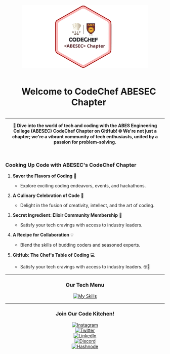 <p align="center">
  <a href="" rel="noopener">
 <img height="200px" width="400px" src="https://github.com/ABES-CodeChef/.github/blob/main/profile/assets/cclogo.png" alt="CodeChef logo"></a>
</p>
<div id="user-content-toc">
  <ul align="center">
    <summary><h1 style="display: inline-block">Welcome to CodeChef ABESEC Chapter</h1></summary>
  </ul>
</div>
<hr>
<p align="center"><b>🚀 Dive into the world of tech and coding with the ABES Engineering College (ABESEC) CodeChef Chapter on GitHub!
🌐 We're not just a chapter; we're a vibrant community of tech enthusiasts, united by a passion for problem-solving.</b>
</p>
<br>

### Cooking Up Code with ABESEC's CodeChef Chapter

1. **Savor the Flavors of Coding** 🌟
   - Explore exciting coding endeavors, events, and hackathons.

2. **A Culinary Celebration of Code** 🎉
   - Delight in the fusion of creativity, intellect, and the art of coding.

3. **Secret Ingredient: Elixir Community Membership** 🔗
   - Satisfy your tech cravings with access to industry leaders.

4. **A Recipe for Collaboration** 💡
   - Blend the skills of budding coders and seasoned experts.

5. **GitHub: The Chef's Table of Coding** 💻
   - Satisfy your tech cravings with access to industry leaders. 🤓💬

--- 
<h3 align="center">Our Tech Menu</h3>
<p align="center">
<a href="https://skillicons.dev" target="_blank" align="center">
            <img src="https://skillicons.dev/icons?i=cpp,c,python,java,rust,html,css,javascript,react,nodejs,dart,kotlin,flutter,firebase,figma,linux,bash,git,golang,kubernetes,docker" alt="My Skills">
        </a>
</p>

---
<h3 align="center">Join Our Code Kitchen!</h3> 

<p align="center">
  <a href="https://www.instagram.com/abesec.codechef/">
    <img src="https://img.shields.io/badge/Instagram-%40abesec.codechef-%23E4405F?style=for-the-badge&logo=instagram" alt="Instagram">
  </a><br />

  <a href="https://twitter.com/abesec_codechef">
    <img src="https://img.shields.io/badge/Twitter-%40abesec_codechef-%231DA1F2?style=for-the-badge&logo=twitter" alt="Twitter">
  </a><br />

  <a href="https://www.linkedin.com/company/abesec-codechef/">
    <img src="https://img.shields.io/badge/LinkedIn-CodeChef_ABESEC_Chapter-%230077B5?style=for-the-badge&logo=linkedin" alt="LinkedIn">
  </a><br />

  <a href="https://discord.gg/5kSp9Zmcp6">
    <img src="https://img.shields.io/badge/Discord-ELIXIR_COMMUNITY-%237289DA?style=for-the-badge&logo=discord" alt="Discord">
  </a><br />
  <a href="https://hashnode.com/@CodeChefABESEC">
    <img src="https://img.shields.io/badge/Hashnode-CodeChef_ABESEC_Chapter-2962FF?style=for-the-badge&logo=hashnode&logoColor=white" alt="Hashnode">
  </a><br />





